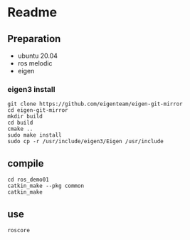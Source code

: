 # Readme

## Preparation
- ubuntu 20.04
- ros melodic
- eigen

### eigen3 install
~~~
git clone https://github.com/eigenteam/eigen-git-mirror
cd eigen-git-mirror
mkdir build
cd build
cmake ..
sudo make install
sudo cp -r /usr/include/eigen3/Eigen /usr/include 
~~~
## compile
~~~
cd ros_demo01
catkin_make --pkg common
catkin_make
~~~

## use
~~~
roscore

~~~
